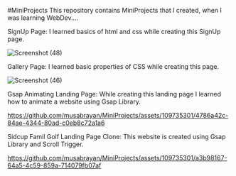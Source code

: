 #MiniProjects
This repository contains MiniProjects that I created, when I was learning WebDev....

SignUp Page:
I learned basics of html and css while creating this SignUp page.

![Screenshot (48)](https://github.com/musabrayan/MiniProjects/assets/109735301/ed09996c-e7aa-4cda-a96c-e14e51468cff)




Gallery Page:
I learned basic properties of CSS while creating this page.

![Screenshot (46)](https://github.com/musabrayan/MiniProjects/assets/109735301/1ed11687-a800-4a59-8b89-33002237cf17)



Gsap Animating Landing Page:
While creating this landing page I learned how to animate a website using Gsap Library.

https://github.com/musabrayan/MiniProjects/assets/109735301/4786a42c-84ae-4344-80ad-c0eb8c72a1a6





Sidcup Famil Golf Landing Page Clone:
This website is created using Gsap Library and Scroll Trigger.

https://github.com/musabrayan/MiniProjects/assets/109735301/a3b98167-64a5-4c59-859a-714079fb07af



